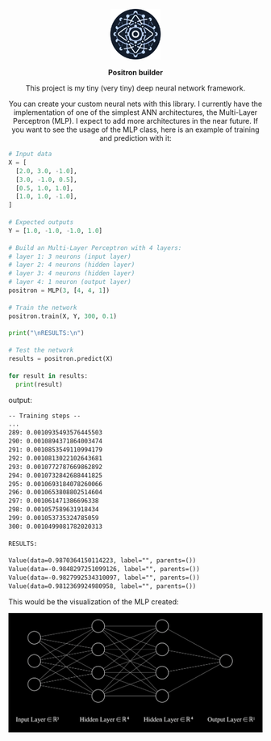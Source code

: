 <p align="center">
<img src="./images/positron_builder_icon.png" alt="Positron builder logo" width=100>
</p>

<p align="center"><strong>Positron builder</strong></b>

<br />

<p align="center">This project is my tiny (very tiny) deep neural network framework.</p>

<p align="center">
You can create your custom neural nets with this library. I currently have the implementation of one of the simplest ANN architectures, the Multi-Layer Perceptron (MLP). I expect to add more architectures in the near future. If you want to see the usage of the MLP class, here is an example of training and prediction with it:

```py
# Input data
X = [
  [2.0, 3.0, -1.0],
  [3.0, -1.0, 0.5],
  [0.5, 1.0, 1.0],
  [1.0, 1.0, -1.0],
]

# Expected outputs
Y = [1.0, -1.0, -1.0, 1.0]

# Build an Multi-Layer Perceptron with 4 layers:
# layer 1: 3 neurons (input layer)
# layer 2: 4 neurons (hidden layer)
# layer 3: 4 neurons (hidden layer)
# layer 4: 1 neuron (output layer)
positron = MLP(3, [4, 4, 1])

# Train the network
positron.train(X, Y, 300, 0.1)

print("\nRESULTS:\n")

# Test the network
results = positron.predict(X)

for result in results:
  print(result)
```

output:

```txt
-- Training steps --
...
289: 0.0010935493576445503
290: 0.0010894371864003474
291: 0.0010853549110994179
292: 0.0010813022102643681
293: 0.0010772787669862892
294: 0.0010732842688441825
295: 0.0010693184078260066
296: 0.0010653808802514604
297: 0.001061471386696338
298: 0.001057589631918434
299: 0.001053735324785059
300: 0.0010499081782020313

RESULTS:

Value(data=0.9870364150114223, label="", parents=())
Value(data=-0.9848297251099126, label="", parents=())
Value(data=-0.9827992534310097, label="", parents=())
Value(data=0.9812369924980958, label="", parents=())
```

This would be the visualization of the MLP created:

<p align="center">
<img src="./images/mlp_example.png" width=600>
</p>